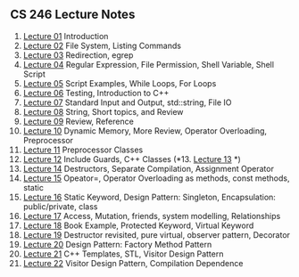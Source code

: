 ## CS 246 Lecture Notes

1. [Lecture 01](lecture01.md)  Introduction
2. [Lecture 02](lecture02.md)  File System, Listing Commands
3. [Lecture 03](lecture03.md)  Redirection, egrep
4. [Lecture 04](lecture04.md)  Regular Expression, File Permission, Shell Variable, Shell Script
5. [Lecture 05](lecture05.md)  Script Examples, While Loops, For Loops
6. [Lecture 06](lecture06.md)  Testing, Introduction to C++
7. [Lecture 07](lecture07.md)  Standard Input and Output, std::string, File IO
8. [Lecture 08](lecture08.md)  String, Short topics, and Review
9. [Lecture 09](lecture09.md)  Review, Reference
10. [Lecture 10](lecture10.md)  Dynamic Memory, More Review, Operator Overloading, Preprocessor
11. [Lecture 11](lecture11.md)  Preprocessor Classes
12. [Lecture 12](lecture12.md)  Include Guards, C++ Classes
(*13.  [Lecture 13](lecture13.md)  *)
14. [Lecture 14](lecture14.md)  Destructors, Separate Compilation, Assignment Operator
15. [Lecture 15](lecture15.md)  Opeator=, Operator Overloading as methods, const methods, static
16. [Lecture 16](lecture16.md)  Static Keyword, Design Pattern: Singleton, Encapsulation: public/private, class
17. [Lecture 17](lecture17.md)  Access, Mutation, friends, system modelling, Relationships
18. [Lecture 18](lecture18.md)  Book Example, Protected Keyword, Virtual Keyword
19. [Lecture 19](lecture19.md)  Destructor revisited, pure virtual, observer pattern, Decorator
20. [Lecture 20](lecture20.md)  Design Pattern: Factory Method Pattern
21. [Lecture 21](lecture21.md)  C++ Templates, STL, Visitor Design Pattern
22. [Lecture 22](lecture22.md)  Visitor Design Pattern, Compilation Dependence

